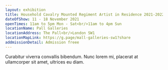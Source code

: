 ```yaml
---
layout: exhibition
title: Household Cavalry Mounted Regiment Artist in Residence 2021-2022
dateOfShow: 11 - 18 November 2021
openTimes: 11am to 5pm Mon - Sat<br/>11am to 4pm Sun
locationName: Pall Galleries
locationAddress: The Pall<br/>London SW1
locationMapLink: https://g.page/mall-galleries-sw1?share
addmissionDetail: Admission freee
---
```

Curabitur viverra convallis bibendum. Nunc lorem mi, placerat at ullamcorper sit amet, ultrices eu diam. 
